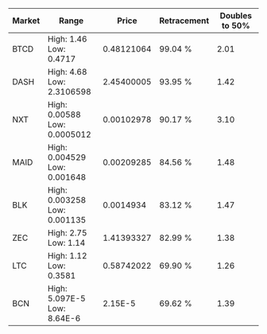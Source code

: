 | Market | Range | Price| Retracement | Doubles to 50% |
| --- | --- | --- | --- | --- |
| BTCD | High: 1.46<br />Low: 0.4717 | 0.48121064 | 99.04 % | 2.01 |
| DASH | High: 4.68<br />Low: 2.3106598 | 2.45400005 | 93.95 % | 1.42 |
| NXT | High: 0.00588<br />Low: 0.0005012 | 0.00102978 | 90.17 % | 3.10 |
| MAID | High: 0.004529<br />Low: 0.001648 | 0.00209285 | 84.56 % | 1.48 |
| BLK | High: 0.003258<br />Low: 0.001135 | 0.0014934 | 83.12 % | 1.47 |
| ZEC | High: 2.75<br />Low: 1.14 | 1.41393327 | 82.99 % | 1.38 |
| LTC | High: 1.12<br />Low: 0.3581 | 0.58742022 | 69.90 % | 1.26 |
| BCN | High: 5.097E-5<br />Low: 8.64E-6 | 2.15E-5 | 69.62 % | 1.39 |
